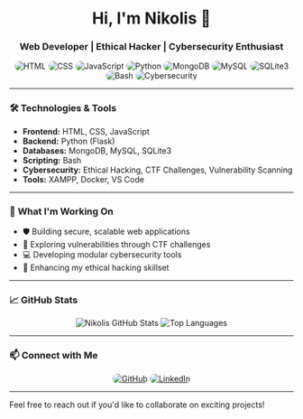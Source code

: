 <h1 align="center">Hi, I'm Nikolis 👋</h1>
<h3 align="center">Web Developer | Ethical Hacker | Cybersecurity Enthusiast</h3>

<p align="center">
  <img src="https://img.shields.io/badge/Code-HTML-orange?style=for-the-badge" alt="HTML" style="border-radius: 15px;" />
  <img src="https://img.shields.io/badge/Code-CSS-blue?style=for-the-badge" alt="CSS" style="border-radius: 15px;" />
  <img src="https://img.shields.io/badge/Code-JavaScript-yellow?style=for-the-badge" alt="JavaScript" style="border-radius: 15px;" />
  <img src="https://img.shields.io/badge/Code-Python-green?style=for-the-badge" alt="Python" style="border-radius: 15px;" />
  <img src="https://img.shields.io/badge/Database-MongoDB-green?style=for-the-badge" alt="MongoDB" style="border-radius: 15px;" />
  <img src="https://img.shields.io/badge/Database-MySQL-blue?style=for-the-badge" alt="MySQL" style="border-radius: 15px;" />
  <img src="https://img.shields.io/badge/Database-SQLite3-lightgrey?style=for-the-badge" alt="SQLite3" style="border-radius: 15px;" />
  <img src="https://img.shields.io/badge/Scripting-Bash-darkgreen?style=for-the-badge" alt="Bash" style="border-radius: 15px;" />
  <img src="https://img.shields.io/badge/Cybersecurity-Ethical_Hacking-red?style=for-the-badge" alt="Cybersecurity" style="border-radius: 15px;" />
</p>

---

### 🛠️ **Technologies & Tools**

- **Frontend:** HTML, CSS, JavaScript
- **Backend:** Python (Flask)
- **Databases:** MongoDB, MySQL, SQLite3
- **Scripting:** Bash
- **Cybersecurity:** Ethical Hacking, CTF Challenges, Vulnerability Scanning
- **Tools:** XAMPP, Docker, VS Code

---

### 🚀 **What I'm Working On**

- 🛡️ Building secure, scalable web applications
- 🧠 Exploring vulnerabilities through CTF challenges
- 💻 Developing modular cybersecurity tools
- 🔐 Enhancing my ethical hacking skillset

---

### 📈 **GitHub Stats**

<p align="center">
  <img src="https://github-readme-stats.vercel.app/api?username=yourusername&show_icons=true&theme=radical" alt="Nikolis GitHub Stats" />
  <img src="https://github-readme-stats.vercel.app/api/top-langs/?username=yourusername&layout=compact&theme=radical" alt="Top Languages" />
</p>

---

### 📫 **Connect with Me**

<p align="center">
  <a href="https://github.com/yourusername"><img src="https://img.shields.io/badge/GitHub-181717?style=for-the-badge&logo=github" alt="GitHub" style="border-radius: 15px;" /></a>
  <a href="https://www.linkedin.com/in/yourprofile"><img src="https://img.shields.io/badge/LinkedIn-blue?style=for-the-badge&logo=linkedin" alt="LinkedIn" style="border-radius: 15px;" /></a>
</p>

---

Feel free to reach out if you'd like to collaborate on exciting projects!
